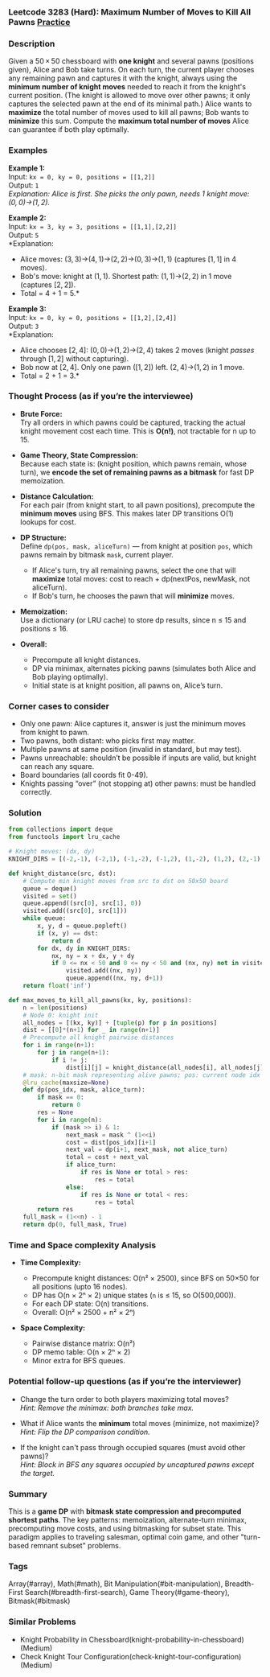 ### Leetcode 3283 (Hard): Maximum Number of Moves to Kill All Pawns [Practice](https://leetcode.com/problems/maximum-number-of-moves-to-kill-all-pawns)

### Description  
Given a 50 × 50 chessboard with **one knight** and several pawns (positions given), Alice and Bob take turns. On each turn, the current player chooses any remaining pawn and captures it with the knight, always using the **minimum number of knight moves** needed to reach it from the knight's current position. (The knight is allowed to move over other pawns; it only captures the selected pawn at the end of its minimal path.) Alice wants to **maximize** the total number of moves used to kill all pawns; Bob wants to **minimize** this sum. Compute the **maximum total number of moves** Alice can guarantee if both play optimally.

### Examples  

**Example 1:**  
Input: `kx = 0, ky = 0, positions = [[1,2]]`  
Output: `1`  
*Explanation: Alice is first. She picks the only pawn, needs 1 knight move: (0, 0)→(1, 2).*

**Example 2:**  
Input: `kx = 3, ky = 3, positions = [[1,1],[2,2]]`  
Output: `5`  
*Explanation:  
- Alice moves: (3, 3)→(4, 1)→(2, 2)→(0, 3)→(1, 1) (captures [1, 1] in 4 moves).  
- Bob's move: knight at (1, 1). Shortest path: (1, 1)→(2, 2) in 1 move (captures [2, 2]).  
- Total = 4 + 1 = 5.*

**Example 3:**  
Input: `kx = 0, ky = 0, positions = [[1,2],[2,4]]`  
Output: `3`  
*Explanation:  
- Alice chooses [2, 4]: (0, 0)→(1, 2)→(2, 4) takes 2 moves (knight *passes* through [1, 2] without capturing).  
- Bob now at [2, 4]. Only one pawn ([1, 2]) left. (2, 4)→(1, 2) in 1 move.  
- Total = 2 + 1 = 3.*

### Thought Process (as if you’re the interviewee)  

- **Brute Force:**  
  Try all orders in which pawns could be captured, tracking the actual knight movement cost each time. This is **O(n!)**, not tractable for n up to 15.

- **Game Theory, State Compression:**  
  Because each state is: (knight position, which pawns remain, whose turn), we **encode the set of remaining pawns as a bitmask** for fast DP memoization.

- **Distance Calculation:**  
  For each pair (from knight start, to all pawn positions), precompute the **minimum moves** using BFS. This makes later DP transitions O(1) lookups for cost.

- **DP Structure:**  
  Define `dp(pos, mask, aliceTurn)` — from knight at position `pos`, which pawns remain by bitmask `mask`, current player.  
  - If Alice's turn, try all remaining pawns, select the one that will **maximize** total moves: cost to reach + dp(nextPos, newMask, not aliceTurn).
  - If Bob's turn, he chooses the pawn that will **minimize** moves.

- **Memoization:**  
  Use a dictionary (or LRU cache) to store dp results, since n ≤ 15 and positions ≤ 16.

- **Overall:**  
  - Precompute all knight distances.
  - DP via minimax, alternates picking pawns (simulates both Alice and Bob playing optimally).
  - Initial state is at knight position, all pawns on, Alice’s turn.

### Corner cases to consider  
- Only one pawn: Alice captures it, answer is just the minimum moves from knight to pawn.
- Two pawns, both distant: who picks first may matter.
- Multiple pawns at same position (invalid in standard, but may test).
- Pawns unreachable: shouldn’t be possible if inputs are valid, but knight can reach any square.
- Board boundaries (all coords fit 0-49).
- Knights passing “over” (not stopping at) other pawns: must be handled correctly.

### Solution

```python
from collections import deque
from functools import lru_cache

# Knight moves: (dx, dy)
KNIGHT_DIRS = [(-2,-1), (-2,1), (-1,-2), (-1,2), (1,-2), (1,2), (2,-1), (2,1)]

def knight_distance(src, dst):
    # Compute min knight moves from src to dst on 50x50 board
    queue = deque()
    visited = set()
    queue.append((src[0], src[1], 0))
    visited.add((src[0], src[1]))
    while queue:
        x, y, d = queue.popleft()
        if (x, y) == dst:
            return d
        for dx, dy in KNIGHT_DIRS:
            nx, ny = x + dx, y + dy
            if 0 <= nx < 50 and 0 <= ny < 50 and (nx, ny) not in visited:
                visited.add((nx, ny))
                queue.append((nx, ny, d+1))
    return float('inf')

def max_moves_to_kill_all_pawns(kx, ky, positions):
    n = len(positions)
    # Node 0: knight init
    all_nodes = [(kx, ky)] + [tuple(p) for p in positions]
    dist = [[0]*(n+1) for _ in range(n+1)]
    # Precompute all knight pairwise distances
    for i in range(n+1):
        for j in range(n+1):
            if i != j:
                dist[i][j] = knight_distance(all_nodes[i], all_nodes[j])
    # mask: n-bit mask representing alive pawns; pos: current node idx (0=knight/start, [1..n]=pawn idx+1)
    @lru_cache(maxsize=None)
    def dp(pos_idx, mask, alice_turn):
        if mask == 0:
            return 0
        res = None
        for i in range(n):
            if (mask >> i) & 1:
                next_mask = mask ^ (1<<i)
                cost = dist[pos_idx][i+1]
                next_val = dp(i+1, next_mask, not alice_turn)
                total = cost + next_val
                if alice_turn:
                    if res is None or total > res:
                        res = total
                else:
                    if res is None or total < res:
                        res = total
        return res
    full_mask = (1<<n) - 1
    return dp(0, full_mask, True)

```

### Time and Space complexity Analysis  

- **Time Complexity:**  
  - Precompute knight distances: O(n² × 2500), since BFS on 50×50 for all positions (upto 16 nodes).
  - DP has O(n × 2ⁿ × 2) unique states (`n` is ≤ 15, so O(500,000)).
  - For each DP state: O(n) transitions.
  - Overall: O(n² × 2500 + n² × 2ⁿ)

- **Space Complexity:**  
  - Pairwise distance matrix: O(n²)
  - DP memo table: O(n × 2ⁿ × 2)
  - Minor extra for BFS queues.

### Potential follow-up questions (as if you’re the interviewer)  

- Change the turn order to both players maximizing total moves?  
  *Hint: Remove the minimax: both branches take max.*

- What if Alice wants the **minimum** total moves (minimize, not maximize)?  
  *Hint: Flip the DP comparison condition.*

- If the knight can't pass through occupied squares (must avoid other pawns)?  
  *Hint: Block in BFS any squares occupied by uncaptured pawns except the target.*

### Summary
This is a **game DP** with **bitmask state compression and precomputed shortest paths**. The key patterns: memoization, alternate-turn minimax, precomputing move costs, and using bitmasking for subset state. This paradigm applies to traveling salesman, optimal coin game, and other "turn-based remnant subset" problems.

### Tags
Array(#array), Math(#math), Bit Manipulation(#bit-manipulation), Breadth-First Search(#breadth-first-search), Game Theory(#game-theory), Bitmask(#bitmask)

### Similar Problems
- Knight Probability in Chessboard(knight-probability-in-chessboard) (Medium)
- Check Knight Tour Configuration(check-knight-tour-configuration) (Medium)